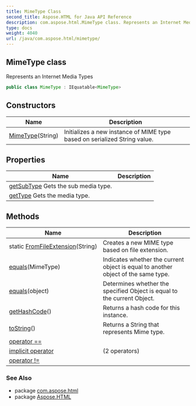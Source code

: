 ```yaml
---
title: MimeType Class
second_title: Aspose.HTML for Java API Reference
description: com.aspose.html.MimeType class. Represents an Internet Media Types
type: docs
weight: 4040
url: /java/com.aspose.html/mimetype/
---
```

## MimeType class

Represents an Internet Media Types

```java
public class MimeType : IEquatable<MimeType>
```

## Constructors

| Name | Description |
| --- | --- |
| [MimeType](mimetype/)(String) | Initializes a new instance of MIME type based on serialized String value. |

## Properties

| Name | Description |
| --- | --- |
| [getSubType](../../com.aspose.html/mimetype/subtype/) Gets the sub media type. |
| [getType](../../com.aspose.html/mimetype/type/) Gets the media type. |

## Methods

| Name | Description |
| --- | --- |
| static [FromFileExtension](../../com.aspose.html/mimetype/fromfileextension/)(String) | Creates a new MIME type based on file extension. |
| [equals](../../com.aspose.html/mimetype/equals/#equals)(MimeType) | Indicates whether the current object is equal to another object of the same type. |
| [equals](../../com.aspose.html/mimetype/equals/#equals_1)(object) | Determines whether the specified Object is equal to the current Object. |
| [getHashCode](../../com.aspose.html/mimetype/gethashcode/)() | Returns a hash code for this instance. |
| [toString](../../com.aspose.html/mimetype/toString/)() | Returns a String that represents Mime type. |
| [operator ==](../../com.aspose.html/mimetype/op_equality/) |  |
| [implicit operator](../../com.aspose.html/mimetype/op_implicit/#op_implicit) |  (2 operators) |
| [operator !=](../../com.aspose.html/mimetype/op_inequality/) |  |

### See Also

* package [com.aspose.html](../../com.aspose.html/)
* package [Aspose.HTML](../../)
